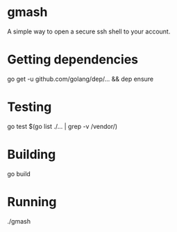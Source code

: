 # gmash
A simple way to open a secure ssh shell to your account.

# Getting dependencies 
go get -u github.com/golang/dep/... && dep ensure

# Testing
go test $(go list ./... | grep -v /vendor/)

# Building
go build

# Running
./gmash
